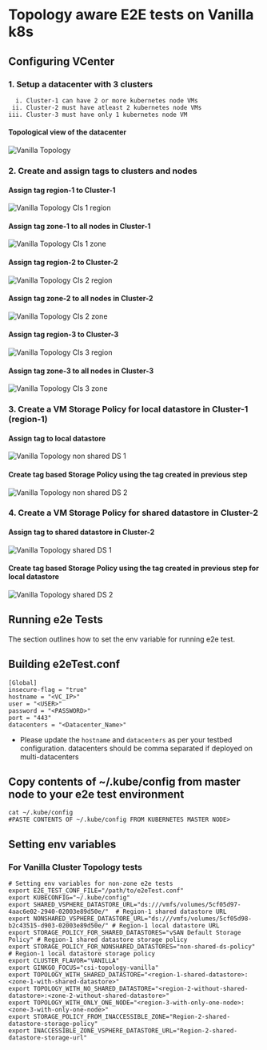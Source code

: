 # Topology aware E2E tests on Vanilla k8s

## Configuring VCenter

### 1. Setup a datacenter with 3 clusters

      i. Cluster-1 can have 2 or more kubernetes node VMs
     ii. Cluster-2 must have atleast 2 kubernetes node VMs
    iii. Cluster-3 must have only 1 kubernetes node VM

#### Topological view of the datacenter

![Vanilla Topology](images/topology-aware/topology_view.png)

### 2. Create and assign tags to clusters and nodes

#### Assign tag region-1 to Cluster-1

![Vanilla Topology Cls 1 region](images/topology-aware/region-1.png)

#### Assign tag zone-1 to all nodes in Cluster-1

![Vanilla Topology Cls 1 zone](images/topology-aware/zone-1.png)

#### Assign tag region-2 to Cluster-2

![Vanilla Topology Cls 2 region](images/topology-aware/region-2.png)

#### Assign tag zone-2 to all nodes in Cluster-2

![Vanilla Topology Cls 2 zone](images/topology-aware/zone-2.png)

#### Assign tag region-3 to Cluster-3

![Vanilla Topology Cls 3 region](images/topology-aware/region-3.png)

#### Assign tag zone-3 to all nodes in Cluster-3

![Vanilla Topology Cls 3 zone](images/topology-aware/zone-3.png)

### 3. Create a VM Storage Policy for local datastore in Cluster-1 (region-1)

#### Assign tag to local datastore

![Vanilla Topology non shared DS 1](images/topology-aware/non-shared_datastore_region-1.png)

#### Create tag based Storage Policy using the tag created in previous step

![Vanilla Topology non shared DS 2](images/topology-aware/non-shared_policy_region-1.png)

### 4. Create a VM Storage Policy for shared datastore in Cluster-2

#### Assign tag to shared datastore in Cluster-2

![Vanilla Topology shared DS 1](images/topology-aware/shared_datastore_region-2.png)

#### Create tag based Storage Policy using the tag created in previous step for local datastore

![Vanilla Topology shared DS 2](images/topology-aware/shared_datastore_policy_region-2.png)

## Running e2e Tests

The section outlines how to set the env variable for running e2e test.

## Building e2eTest.conf

    [Global]
    insecure-flag = "true"
    hostname = "<VC_IP>"
    user = "<USER>"
    password = "<PASSWORD>"
    port = "443"
    datacenters = "<Datacenter_Name>"

* Please update the `hostname` and `datacenters` as per your testbed configuration.
datacenters should be comma separated if deployed on multi-datacenters

## Copy contents of ~/.kube/config from master node to your e2e test environment

    cat ~/.kube/config
    #PASTE CONTENTS OF ~/.kube/config FROM KUBERNETES MASTER NODE>

## Setting env variables

### For Vanilla Cluster Topology tests

    # Setting env variables for non-zone e2e tests
    export E2E_TEST_CONF_FILE="/path/to/e2eTest.conf"
    export KUBECONFIG="~/.kube/config"
    export SHARED_VSPHERE_DATASTORE_URL="ds:///vmfs/volumes/5cf05d97-4aac6e02-2940-02003e89d50e/"  # Region-1 shared datastore URL
    export NONSHARED_VSPHERE_DATASTORE_URL="ds:///vmfs/volumes/5cf05d98-b2c43515-d903-02003e89d50e/" # Region-1 local datastore URL
    export STORAGE_POLICY_FOR_SHARED_DATASTORES="vSAN Default Storage Policy" # Region-1 shared datastore storage policy
    export STORAGE_POLICY_FOR_NONSHARED_DATASTORES="non-shared-ds-policy" # Region-1 local datastore storage policy
    export CLUSTER_FLAVOR="VANILLA"
    export GINKGO_FOCUS="csi-topology-vanilla"
    export TOPOLOGY_WITH_SHARED_DATASTORE="<region-1-shared-datastore>:<zone-1-with-shared-datastore>"
    export TOPOLOGY_WITH_NO_SHARED_DATASTORE="<region-2-without-shared-datastore>:<zone-2-without-shared-datastore>"
    export TOPOLOGY_WITH_ONLY_ONE_NODE="<region-3-with-only-one-node>:<zone-3-with-only-one-node>"
    export STORAGE_POLICY_FROM_INACCESSIBLE_ZONE="Region-2-shared-datastore-storage-policy"
    export INACCESSIBLE_ZONE_VSPHERE_DATASTORE_URL="Region-2-shared-datastore-storage-url"
